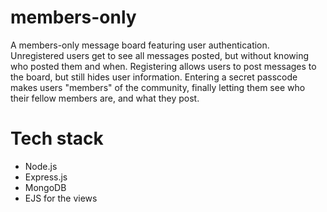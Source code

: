 # members-only
A members-only message board featuring user authentication. Unregistered users get to see all messages posted, but without knowing who posted them and when. Registering allows users to post messages to the board, but still hides user information. Entering a secret passcode makes users "members" of the community, finally letting them see who their fellow members are, and what they post.

# Tech stack
* Node.js
* Express.js
* MongoDB
* EJS for the views


